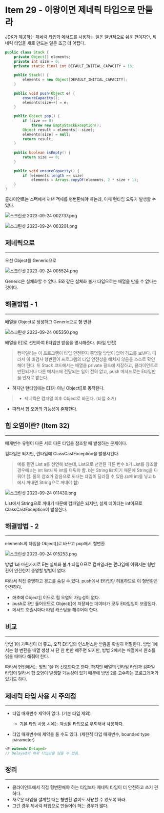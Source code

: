 # Item 29 - 이왕이면 제네릭 타입으로 만들라

JDK가 제공하는 제네릭 타입과 메서드를 사용하는 일은 일반적으로 쉬운 편이지만, 제네릭 타입을 새로 만드는 일은 조금 더 어렵다.

```Java 
public class Stack {
    private Object[] elements;
    private int size = 0;
    private static final int DEFAULT_INITIAL_CAPACITY = 16;
    
    public Stack() {
        elements = new Object[DEFAULT_INITIAL_CAPACITY];
    }
    
    public void push(Object e) {
        ensureCapacity();
        elements[size++] = e;
    }
    
    public Object pop() {
        if (size == 0)
            throw new EmptyStackException();
        Object result = elements[--size];
        elements[size] = null;
        return result;
    }
    
    public boolean isEmpty() {
        return size == 0;
    }
    
    public void ensureCapacity() {
        if (elements.length == size) 
            elements = Arrays.copyOf(elements, 2 * size + 1);
    }
}

```

클라이언트는 스택에서 꺼낸 객체를 형변환해야 하는데, 이때 런타임 오류가 발생할 수 있다.

![스크린샷 2023-09-24 002737.png](..%2F..%2F%EC%8A%A4%ED%81%AC%EB%A6%B0%EC%83%B7%202023-09-24%20002737.png)

![스크린샷 2023-09-24 003201.png](..%2F..%2F%EC%8A%A4%ED%81%AC%EB%A6%B0%EC%83%B7%202023-09-24%20003201.png)


## 제네릭으로

<hr>

우선 Object를 Generic으로

![스크린샷 2023-09-24 005524.png](..%2F..%2F%EC%8A%A4%ED%81%AC%EB%A6%B0%EC%83%B7%202023-09-24%20005524.png)

Generic은 실체화할 수 없다.
E와 같은 실체화 불가 타입으로는 배열을 만들 수 없다는 것이다.

## 해결방법 - 1

<hr>

배열을 Object로 생성하고 Generic으로 형 변환

![스크린샷 2023-09-24 005350.png](..%2F..%2F%EC%8A%A4%ED%81%AC%EB%A6%B0%EC%83%B7%202023-09-24%20005350.png)

배열을 E[]로 선언하여 E타입만 받음을 명시해준다. (타입 안전)

> 컴파일러는 이 프로그램이 타입 안전한지 증명할 방법이 없어 경고를 보낸다. 따라서 이 비검사 형변환이 프로그램의 타입 안전성을 해치지 않음을
> 스스로 확인해야 한다. 위 Stack<E> 코드에서는 배열을 private 필드에 저장하고, 클라이언트로 반환되거나 다른 메서드에 전달되는 일이 전혀 없고,
> push 메서드로는 E타입만을 인자로 받는다.

- 하지만 런타임에는 E[]가 아닌 Object[]로 동작한다.
> - 제네릭은 컴파일 이후 Object로 바뀐다. (타입 소거)

- 따라서 힙 오염의 가능성이 존재한다.

## 힙 오염이란? (Item 32)

<hr>

매개변수 유형이 다른 서로 다른 타입을 참조할 때 발생하는 문제이다.

컴파일은 되지만, 런타임에 ClassCastException을 발생시킨다.
> 예를 들면 List<Integer> a를 선언해 놨는데, List<String>으로 선언된 다른 변수 b가
> List<Integer>를 참조할 경우에
> a는 int list니까 int를 다뤄야 함.
> b는 String list이기 때문에 String을 다뤄야 함.
> 둘의 참조가 같음으로 꺼내는 타입이 달라질 수 있음.(a에 int를 넣고 b에서 꺼내면 String으로 꺼내야 함)

![스크린샷 2023-09-24 011430.png](..%2F..%2F%EC%8A%A4%ED%81%AC%EB%A6%B0%EC%83%B7%202023-09-24%20011430.png)

List<String>에서 String으로 꺼내기 때문에 컴파일은 되지만,
실제 데이터는 int이므로 ClassCastException이 발생한다.

## 해결방법 - 2

<hr>

elements의 타입을 Object[]로 바꾸고 pop에서 형변환

![스크린샷 2023-09-24 015253.png](..%2F..%2F%EC%8A%A4%ED%81%AC%EB%A6%B0%EC%83%B7%202023-09-24%20015253.png)

방법 1과 마찬가지로 E는 실체화 불가 타입으므로 컴파일러는 런타임에 이뤄지는 형변환이 안전한지 증명할 방법이 없다.

따라서 직접 증명하고 경고를 숨길 수 있다.
push에서 E타입만 허용하므로 이 형변환은 안전하다.

- 애초에 Object[] 이므로 힙 오염의 가능성이 없다.
- push로 E만 들어오므로 Object[]에 저장되는 데이터가 모두 E타입임이 보장된다.
- 메서드 호출시마다 타입 캐스팅을 해주어야 한다.

## 비교

<hr>

방법 1이 가독성이 더 좋고, 오직 E타입의 인스턴스만 받음을 확실히 어필한다.
방법 1에서는 형 변환을 배열 생성 시 단 한 번만 해주면 되지만, 방법 2에서는 배열에서 원소를 읽을 때마다 해줘야 한다. 

따라서 현업에서는 방법 1을 더 선호한다고 한다.
하지만 배열의 런타임 타입과 컴파일 타입이 달라서 힙 오염이 발생할 가능성이 있기 때문에
방법 2를 고수하는 프로그래머가 있기도 하다.

## 제네릭 타입 사용 시 주의점

<hr>

- 타입 매개변수 제약이 없다. (기본 타입 제외)
  - 기본 타입 사용 시에는 박싱된 타입으로 우회해서 사용하자.

- 타입 매개변수에 제약을 둘 수도 있다. (제한적 타입 매개변수, bounded type parameter)
```Java
<E extends Delayed>
// Delayed의 하위 타입만을 담을 수 있음.
```

## 정리

<hr>

- 클라이언트에서 직접 형변환해야 하는 타입보다 제네릭 타입이 더 안전하고 쓰기 편하다.
- 새로운 타입을 설계할 때는 형변환 없이도 사용할 수 있도록 하라.
- 그런 경우 제네릭 타입으로 만들어야 하는 경우가 많다.
